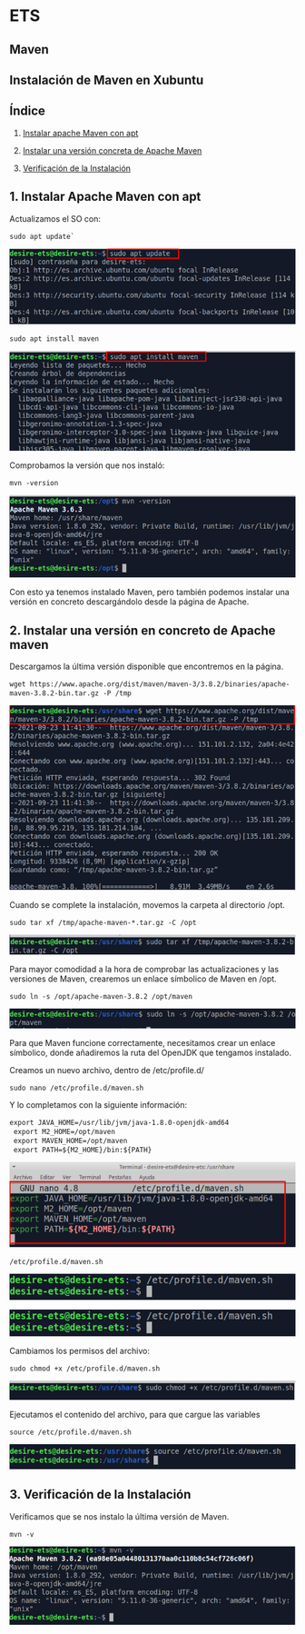 # ETS

## Maven

## Instalación de Maven en Xubuntu

## Índice

1. [Instalar apache Maven con apt](#instalar1)

2. [Instalar una versión concreta de Apache Maven](#instalar2)

3. [Verificación de la Instalación](#instalar3)

## 1. Instalar Apache Maven con apt <a name="instalar1"></a>

Actualizamos el SO con:

````
sudo apt update`
````
![](./imagen/1.png)

````
sudo apt install maven
````
![](./imagen/2.png)

Comprobamos la versión que nos instaló:

````
mvn -version
````
![](./imagen/10.png)

Con esto ya tenemos instalado Maven, pero también podemos instalar una versión en concreto descargándolo desde la página de Apache.

## 2. Instalar una versión en concreto de Apache maven <a name="instalar2"></a>

Descargamos la última versión disponible que encontremos en la página.
````
wget https://www.apache.org/dist/maven/maven-3/3.8.2/binaries/apache-maven-3.8.2-bin.tar.gz -P /tmp
````

![](./imagen/4.png)

Cuando se complete la instalación, movemos la carpeta al directorio /opt.

````
sudo tar xf /tmp/apache-maven-*.tar.gz -C /opt
````
![](./imagen/5.png)


Para mayor comodidad a la hora de comprobar las actualizaciones y las versiones de Maven, crearemos un enlace símbolico de Maven en /opt.

````
sudo ln -s /opt/apache-maven-3.8.2 /opt/maven
````
![](./imagen/Screenshot_1.png)

Para que Maven funcione correctamente, necesitamos crear un enlace símbolico, donde añadiremos la ruta del OpenJDK que tengamos instalado.

Creamos un nuevo archivo, dentro de /etc/profile.d/

````
sudo nano /etc/profile.d/maven.sh
````

Y lo completamos con la siguiente información:

````
export JAVA_HOME=/usr/lib/jvm/java-1.8.0-openjdk-amd64
 export M2_HOME=/opt/maven
 export MAVEN_HOME=/opt/maven
 export PATH=${M2_HOME}/bin:${PATH}

````
![](./imagen/7.png)

````
/etc/profile.d/maven.sh
````
![](./imagen/12.png)

![](./imagen/12.png)

Cambiamos los permisos del archivo:

````
sudo chmod +x /etc/profile.d/maven.sh
````

![](./imagen/8.png)

Ejecutamos el contenido del archivo, para que cargue las variables

````
source /etc/profile.d/maven.sh
````

![](./imagen/9.png)

## 3. Verificación de la Instalación <a name="instalar3"></a>
Verificamos que se nos instalo la última versión de Maven.
````
mvn -v
````

![](./imagen/11.png)
